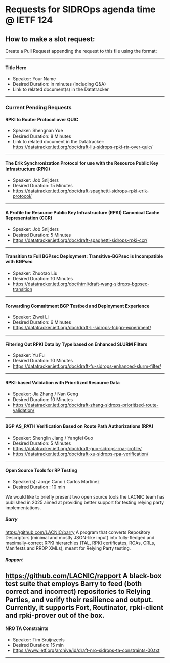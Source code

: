 # Requests for SIDROps agenda time @ IETF 124

## How to make a slot request:

Create a Pull Request appending the request to this file using the format:

---
#### Title Here
- Speaker: Your Name
- Desired Duration: in minutes (including Q&A)
- Link to related document(s) in the Datatracker 
---

### Current Pending Requests

#### RPKI to Router Protocol over QUIC
- Speaker: Shengnan Yue 
- Desired Duration: 8 Minutes
- Link to related document in the Datatracker:  https://datatracker.ietf.org/doc/draft-liu-sidrops-rpki-rtr-over-quic/

---
#### The Erik Synchronization Protocol for use with the Resource Public Key Infrastructure (RPKI)
- Speaker: Job Snijders
- Desired Duration: 15 Minutes
- https://datatracker.ietf.org/doc/draft-spaghetti-sidrops-rpki-erik-protocol/

---
#### A Profile for Resource Public Key Infrastructure (RPKI) Canonical Cache Representation (CCR)
- Speaker: Job Snijders
- Desired Duration: 5 Minutes
- https://datatracker.ietf.org/doc/draft-spaghetti-sidrops-rpki-ccr/

---
#### Transition to Full BGPsec Deployment: Transitive-BGPsec is Incompatible with BGPsec
- Speaker: Zhuotao Liu
- Desired Duration: 10 Minutes
- https://datatracker.ietf.org/doc/html/draft-wang-sidrops-bgpsec-transition

---
#### Forwarding Commitment BGP Testbed and Deployment Experience
- Speaker: Ziwei Li
- Desired Duration: 6 Minutes
- https://datatracker.ietf.org/doc/draft-li-sidrops-fcbgp-experiment/ 

---
#### Filtering Out RPKI Data by Type based on Enhanced SLURM Filters
- Speaker: Yu Fu
- Desired Duration: 10 Minutes
- https://datatracker.ietf.org/doc/draft-fu-sidrops-enhanced-slurm-filter/

---
#### RPKI-based Validation with Prioritized Resource Data
- Speaker: Jia Zhang / Nan Geng
- Desired Duration: 10 Minutes
- https://datatracker.ietf.org/doc/draft-zhang-sidrops-prioritized-route-validation/

---
#### BGP AS_PATH Verification Based on Route Path Authorizations (RPA)
- Speaker: Shenglin Jiang / Yangfei Guo
- Desired Duration: 5 Minutes
- https://datatracker.ietf.org/doc/draft-guo-sidrops-rpa-profile/
- https://datatracker.ietf.org/doc/draft-xu-sidrops-rpa-verification/

---
#### Open Source Tools for RP Testing

- Speaker(s): Jorge Cano / Carlos Martinez
- Desired Duration : 10 min

We would like to briefly present two open source tools the LACNIC team has published in 2025 aimed at providing better support for testing relying party implementations.

##### Barry
https://github.com/LACNIC/barry
A program that converts Repository Descriptors (minimal and mostly JSON-like input) into fully-fledged and maximally-correct RPKI hierarchies (TAL, RPKI certificates, ROAs, CRLs, Manifests and RRDP XMLs), meant for Relying Party testing.
  
##### Rapport
  https://github.com/LACNIC/rapport 
  A black-box test suite that employs Barry to feed (both correct and incorrect) repositories to Relying Parties, and verify their resilience and output.
  Currently, it supports Fort, Routinator, rpki-client and rpki-prover out of the box.
---
#### NRO TA Constraints

- Speaker: Tim Bruijnzeels
- Desired Duration: 15 min
- https://www.ietf.org/archive/id/draft-nro-sidrops-ta-constraints-00.txt
---

